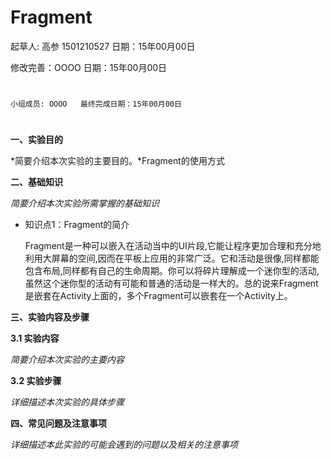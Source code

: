 # Fragment

起草人: 高参 1501210527   日期：15年00月00日

修改完善：OOOO   日期：15年00月00日
# 


    小组成员: OOOO   最终完成日期：15年00月00日
# 

**一、实验目的**

*简要介绍本次实验的主要目的。*Fragment的使用方式

**二、基础知识**

*简要介绍本次实验所需掌握的基础知识*
   
* 知识点1：Fragment的简介

     Fragment是一种可以嵌入在活动当中的UI片段,它能让程序更加合理和充分地利用大屏幕的空间,因而在平板上应用的非常广泛。它和活动是很像,同样都能包含布局,同样都有自己的生命周期。你可以将碎片理解成一个迷你型的活动,虽然这个迷你型的活动有可能和普通的活动是一样大的。总的说来Fragment是嵌套在Activity上面的，多个Fragment可以嵌套在一个Activity上。

**三、实验内容及步骤**

**3.1 实验内容**

*简要介绍本次实验的主要内容*

**3.2 实验步骤**

*详细描述本次实验的具体步骤*

**四、常见问题及注意事项**

*详细描述本此实验的可能会遇到的问题以及相关的注意事项*


